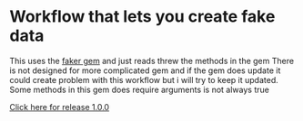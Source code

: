 # Workflow that lets you create fake data

This uses the [faker gem](https://github.com/stympy/faker) and just reads threw the methods in the gem
There is not designed for more complicated gem and if the gem does update it could create problem with
this workflow but i will try to keep it updated. Some methods in this gem does require arguments is not
always true

[Click here for release 1.0.0](https://github.com/newdark/faker-alfred-workflow/releases/tag/1.0.0)